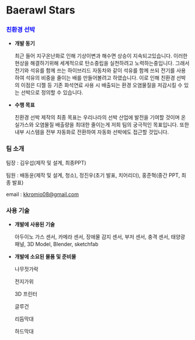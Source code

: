 # Baerawl Stars


### <span style="color:blue"> 친환경 선박 </span> 

- **개발 동기**
    
    최근 들어 지구온난화로 인해 기상이변과 해수면 상승이 지속되고있습니다. 이러한 현상을 해결하기위해 세계적으로 탄소중립을 실천하려고 노력하는중입니다. 그래서 전기와 석유를 함께 쓰는 하이브리드 자동차와 같이 석유를 함께 쓰되 전기를 사용하여 석유의 비중을 줄이는 배를 만들어볼려고 하였습니다. 이로 인해 친환경 선박의 이점은      디젤 등 기존 화석연료 사용 시 배출되는 환경 오염물질을 저감시킬 수 있는 선박으로 정의할 수 있습니다.

    
- **수행 목표**
    
    친환경 선박 제작의 최종 목표는 우리나라의 선박 산업에 발전을 기여할 것이며 온실가스와 오염물질 배출량을 최대한 줄이는게 저희 팀의 궁극적인 목표입니다.
    또한 내부 시스템을 전부 자동화로 전환하여 자동화 선박에도 접근할 것입니다.
    

### 팀 소개

팀장 : 김우섭(제작 및 설계, 최종PPT)

팀원 : 배동윤(제작 및 설계, 청소), 정진우(초기 발표, 치어리더), 홍준혁(중간 PPT, 최종 발표)

email : [kkromio08@gmail.com](mailto:kkromio08@gmail.com)

### 사용 기술

- **개발에 사용된 기술**
    
    아두이노 가스 센서, 카메라 센서, 장애물 감지 센서, 부저 센서, 충격 센서, 태양광 패널, 3D Model, Blender, sketchfab
    
- **개발에 소요된 물품 및 준비물**
    
    나무젓가락
    
    전지가위
    
    3D 프린터
    
    글루건

    리듬막대

    하드막대


  
